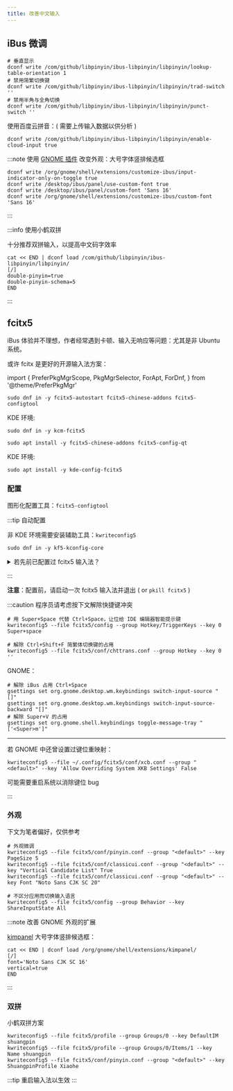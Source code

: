 ```yaml
---
title: 改善中文输入
---
```


## iBus 微调

```shell
# 垂直显示
dconf write /com/github/libpinyin/ibus-libpinyin/libpinyin/lookup-table-orientation 1
# 禁用简繁切换键
dconf write /com/github/libpinyin/ibus-libpinyin/libpinyin/trad-switch ''
# 禁用半角与全角切换
dconf write /com/github/libpinyin/ibus-libpinyin/libpinyin/punct-switch ''
```

使用百度云拼音：( 需要上传输入数据以供分析 )

    dconf write /com/github/libpinyin/ibus-libpinyin/libpinyin/enable-cloud-input true

:::note 使用 [GNOME 插件](https://extensions.gnome.org/extension/4112/customize-ibus/) 改变外观：大号字体竖排候选框

```shell
dconf write /org/gnome/shell/extensions/customize-ibus/input-indicator-only-on-toggle true
dconf write /desktop/ibus/panel/use-custom-font true
dconf write /desktop/ibus/panel/custom-font 'Sans 16'
dconf write /org/gnome/shell/extensions/customize-ibus/custom-font 'Sans 16'
```

:::

:::info 使用小鹤双拼

十分推荐双拼输入，以提高中文码字效率

    cat << END | dconf load /com/github/libpinyin/ibus-libpinyin/libpinyin/
    [/]
    double-pinyin=true
    double-pinyin-schema=5
    END

:::

## fcitx5

iBus 体验并不理想，作者经常遇到卡顿、输入无响应等问题：尤其是非 Ubuntu 系统。

或许 fcitx 是更好的开源输入法方案：

import {
  PreferPkgMgrScope,
  PkgMgrSelector,
  ForApt,
  ForDnf,
} from '@theme/PreferPkgMgr'

 <PreferPkgMgrScope dnf apt>
<PkgMgrSelector />

 <ForDnf>

    sudo dnf in -y fcitx5-autostart fcitx5-chinese-addons fcitx5-configtool

KDE 环境:

    sudo dnf in -y kcm-fcitx5

 </ForDnf>

 <ForApt>

    sudo apt install -y fcitx5-chinese-addons fcitx5-config-qt

KDE 环境:

    sudo apt install -y kde-config-fcitx5

 </ForApt>

</PreferPkgMgrScope>

### 配置

图形化配置工具：`fcitx5-configtool`

:::tip 自动配置

非 KDE 环境需要安装辅助工具：`kwriteconfig5`

    sudo dnf in -y kf5-kconfig-core

<details className="let-details-to-gray">
  <summary>若先前已配置过 fcitx5 输入法？</summary>
  本文只考虑过初始配置状态，自动二次配置难免会有 bug，
  建议备份旧配置后重置
<br/>
<code>mv ~/.config/fcitx5 backupcfg-fcitx</code>
</details>

:::

**注意**：配置前，请启动一次 fcitx5 输入法并退出 ( or `pkill fcitx5` )

:::caution 程序员请考虑按下文解除快捷键冲突

```shell
# 用 Super+Space 代替 Ctrl+Space，让位给 IDE 编辑器智能提示键
kwriteconfig5 --file fcitx5/config --group Hotkey/TriggerKeys --key 0 Super+space

# 解除 Ctrl+Shift+F 简繁体切换键的占用
kwriteconfig5 --file fcitx5/conf/chttrans.conf --group Hotkey --key 0 ''
```

GNOME：

```shell
# 解除 iBus 占用 Ctrl+Space
gsettings set org.gnome.desktop.wm.keybindings switch-input-source "[]"
gsettings set org.gnome.desktop.wm.keybindings switch-input-source-backward "[]"
# 解除 Super+V 的占用
gsettings set org.gnome.shell.keybindings toggle-message-tray "['<Super>m']"
```

---

若 GNOME 中还曾设置过键位重映射：

    kwriteconfig5 --file ~/.config/fcitx5/conf/xcb.conf --group "<default>" --key 'Allow Overriding System XKB Settings' False

可能需要重启系统以消除键位 bug

:::

### 外观

下文为笔者偏好，仅供参考

```shell
# 外观微调
kwriteconfig5 --file fcitx5/conf/pinyin.conf --group "<default>" --key PageSize 5
kwriteconfig5 --file fcitx5/conf/classicui.conf --group "<default>" --key "Vertical Candidate List" True
kwriteconfig5 --file fcitx5/conf/classicui.conf --group "<default>" --key Font "Noto Sans CJK SC 20"

# 不区分应用而切换输入语言
kwriteconfig5 --file fcitx5/config --group Behavior --key ShareInputState All
```

:::note 改善 GNOME 外观的扩展

[kimpanel](https://extensions.gnome.org/extension/261/kimpanel/)
大号字体竖排候选框：

```shell
cat << END | dconf load /org/gnome/shell/extensions/kimpanel/
[/]
font='Noto Sans CJK SC 16'
vertical=true
END
```

:::

### 双拼

小鹤双拼方案

```shell
kwriteconfig5 --file fcitx5/profile --group Groups/0 --key DefaultIM shuangpin
kwriteconfig5 --file fcitx5/profile --group Groups/0/Items/1 --key Name shuangpin
kwriteconfig5 --file fcitx5/conf/pinyin.conf --group "<default>" --key ShuangpinProfile Xiaohe
```

:::tip 重启输入法以生效
:::
